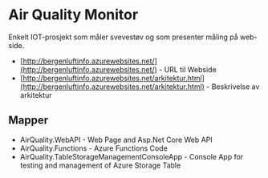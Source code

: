 ﻿
# Air Quality Monitor

Enkelt IOT-prosjekt som måler svevestøv og som presenter måling på web-side.

* [http://bergenluftinfo.azurewebsites.net/](http://bergenluftinfo.azurewebsites.net/) - URL til Webside
* [http://bergenluftinfo.azurewebsites.net/arkitektur.html](http://bergenluftinfo.azurewebsites.net/arkitektur.html) - Beskrivelse av arkitektur

## Mapper

* AirQuality.WebAPI - Web Page and Asp.Net Core Web API
* AirQuality.Functions - Azure Functions Code
* AirQuality.TableStorageManagementConsoleApp - Console App for testing and management of Azure Storage Table 

